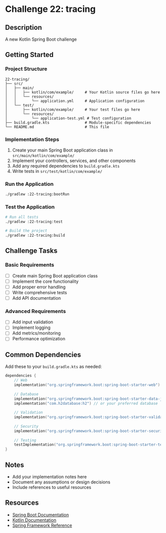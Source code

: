 # Challenge 22: tracing

## Description
A new Kotlin Spring Boot challenge

## Getting Started

### Project Structure
```
22-tracing/
├── src/
│   ├── main/
│   │   ├── kotlin/com/example/     # Your Kotlin source files go here
│   │   └── resources/
│   │       └── application.yml     # Application configuration
│   └── test/
│       ├── kotlin/com/example/     # Your test files go here
│       └── resources/
│           └── application-test.yml # Test configuration
├── build.gradle.kts                # Module-specific dependencies
└── README.md                       # This file
```

### Implementation Steps
1. Create your main Spring Boot application class in `src/main/kotlin/com/example/`
2. Implement your controllers, services, and other components
3. Add any required dependencies to `build.gradle.kts`
4. Write tests in `src/test/kotlin/com/example/`

### Run the Application
```bash
./gradlew :22-tracing:bootRun
```

### Test the Application
```bash
# Run all tests
./gradlew :22-tracing:test

# Build the project
./gradlew :22-tracing:build
```

## Challenge Tasks

### Basic Requirements
- [ ] Create main Spring Boot application class
- [ ] Implement the core functionality
- [ ] Add proper error handling
- [ ] Write comprehensive tests
- [ ] Add API documentation

### Advanced Requirements
- [ ] Add input validation
- [ ] Implement logging
- [ ] Add metrics/monitoring
- [ ] Performance optimization

## Common Dependencies

Add these to your `build.gradle.kts` as needed:

```kotlin
dependencies {
    // Web
    implementation("org.springframework.boot:spring-boot-starter-web")
    
    // Database
    implementation("org.springframework.boot:spring-boot-starter-data-jpa")
    implementation("com.h2database:h2") // or your preferred database
    
    // Validation
    implementation("org.springframework.boot:spring-boot-starter-validation")
    
    // Security
    implementation("org.springframework.boot:spring-boot-starter-security")
    
    // Testing
    testImplementation("org.springframework.boot:spring-boot-starter-test")
}
```

## Notes
- Add your implementation notes here
- Document any assumptions or design decisions
- Include references to useful resources

## Resources
- [Spring Boot Documentation](https://spring.io/projects/spring-boot)
- [Kotlin Documentation](https://kotlinlang.org/docs/)
- [Spring Framework Reference](https://docs.spring.io/spring-framework/docs/current/reference/html/)

